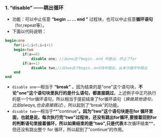 ### 1. “disable” ——跳出循环

* 功能：可以中止任意 **“begin ... ... end ”**  过程块，也可以中止任意**循环语句**（for,repeat等）。
* 下面以代码说明：

```verilog
begin:one
	for(i=1;i<5;i=i+1)
	begin:two
		if(a==0)
			disable one; //从one这个begin..end 中跳出，终止了for
		if(a==1)
			disable two;//从two这个begin..end块中跳出，从本次循环中跳出
	end
end

```

* `disable one`—相当于 **“break”** 。因为结束的是“one"这个语句块，**不论"one"这个语句块里执行的是什么语句，都直接跳过**。上述例子中正巧执行的是一个for循环语句，所以相当于提前结束了for循环语句（*换做其他语句，比如always,也会直接跳过*），所以起到了“break”的功能。
* `disable two`—相当于**“continue"**。因为”two"这个语句块是在for 循环里面，也就是说，**每次执行完”two"过程块，还没有跳出for循环,要接着回到for的判断语句里接着循环**，所以如果结束的是“two",只是代表**本次循环结束**，但还没有跳出整个 for 循环，所以起到了”continue“的作用。